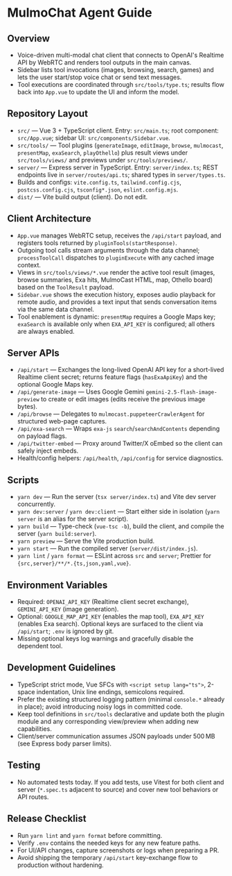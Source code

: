 # MulmoChat Agent Guide

## Overview
- Voice-driven multi-modal chat client that connects to OpenAI's Realtime API by WebRTC and renders tool outputs in the main canvas.
- Sidebar lists tool invocations (images, browsing, search, games) and lets the user start/stop voice chat or send text messages.
- Tool executions are coordinated through `src/tools/type.ts`; results flow back into `App.vue` to update the UI and inform the model.

## Repository Layout
- `src/` — Vue 3 + TypeScript client. Entry: `src/main.ts`; root component: `src/App.vue`; sidebar UI: `src/components/Sidebar.vue`.
- `src/tools/` — Tool plugins (`generateImage`, `editImage`, `browse`, `mulmocast`, `presentMap`, `exaSearch`, `playOthello`) plus result views under `src/tools/views/` and previews under `src/tools/previews/`.
- `server/` — Express server in TypeScript. Entry: `server/index.ts`; REST endpoints live in `server/routes/api.ts`; shared types in `server/types.ts`.
- Builds and configs: `vite.config.ts`, `tailwind.config.cjs`, `postcss.config.cjs`, `tsconfig*.json`, `eslint.config.mjs`.
- `dist/` — Vite build output (client). Do not edit.

## Client Architecture
- `App.vue` manages WebRTC setup, receives the `/api/start` payload, and registers tools returned by `pluginTools(startResponse)`.
- Outgoing tool calls stream arguments through the data channel; `processToolCall` dispatches to `pluginExecute` with any cached image context.
- Views in `src/tools/views/*.vue` render the active tool result (images, browse summaries, Exa hits, MulmoCast HTML, map, Othello board) based on the `ToolResult` payload.
- `Sidebar.vue` shows the execution history, exposes audio playback for remote audio, and provides a text input that sends conversation items via the same data channel.
- Tool enablement is dynamic: `presentMap` requires a Google Maps key; `exaSearch` is available only when `EXA_API_KEY` is configured; all others are always enabled.

## Server APIs
- `/api/start` — Exchanges the long-lived OpenAI API key for a short-lived Realtime client secret; returns feature flags (`hasExaApiKey`) and the optional Google Maps key.
- `/api/generate-image` — Uses Google Gemini `gemini-2.5-flash-image-preview` to create or edit images (edits receive the previous image bytes).
- `/api/browse` — Delegates to `mulmocast.puppeteerCrawlerAgent` for structured web-page captures.
- `/api/exa-search` — Wraps `exa-js` `search`/`searchAndContents` depending on payload flags.
- `/api/twitter-embed` — Proxy around Twitter/X oEmbed so the client can safely inject embeds.
- Health/config helpers: `/api/health`, `/api/config` for service diagnostics.

## Scripts
- `yarn dev` — Run the server (`tsx server/index.ts`) and Vite dev server concurrently.
- `yarn dev:server` / `yarn dev:client` — Start either side in isolation (`yarn server` is an alias for the server script).
- `yarn build` — Type-check (`vue-tsc -b`), build the client, and compile the server (`yarn build:server`).
- `yarn preview` — Serve the Vite production build.
- `yarn start` — Run the compiled server (`server/dist/index.js`).
- `yarn lint` / `yarn format` — ESLint across `src` and `server`; Prettier for `{src,server}/**/*.{ts,json,yaml,vue}`.

## Environment Variables
- Required: `OPENAI_API_KEY` (Realtime client secret exchange), `GEMINI_API_KEY` (image generation).
- Optional: `GOOGLE_MAP_API_KEY` (enables the map tool), `EXA_API_KEY` (enables Exa search). Optional keys are surfaced to the client via `/api/start`; `.env` is ignored by git.
- Missing optional keys log warnings and gracefully disable the dependent tool.

## Development Guidelines
- TypeScript strict mode, Vue SFCs with `<script setup lang="ts">`, 2-space indentation, Unix line endings, semicolons required.
- Prefer the existing structured logging pattern (minimal `console.*` already in place); avoid introducing noisy logs in committed code.
- Keep tool definitions in `src/tools` declarative and update both the plugin module and any corresponding view/preview when adding new capabilities.
- Client/server communication assumes JSON payloads under 500 MB (see Express body parser limits).

## Testing
- No automated tests today. If you add tests, use Vitest for both client and server (`*.spec.ts` adjacent to source) and cover new tool behaviors or API routes.

## Release Checklist
- Run `yarn lint` and `yarn format` before committing.
- Verify `.env` contains the needed keys for any new feature paths.
- For UI/API changes, capture screenshots or logs when preparing a PR.
- Avoid shipping the temporary `/api/start` key-exchange flow to production without hardening.
